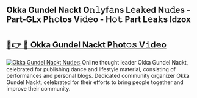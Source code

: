 ## Okka Gundel Nackt O𝚗𝚕yf𝚊ns L𝚎a𝚔ed N𝚞𝚍es - Part-GLx P𝚑𝚘tos Vi𝚍𝚎o - H𝚘𝚝 Part L𝚎a𝚔s ldzox

# <h2><a href="http://kf8gcy7.oniu.top/?m=Okka+Gundel+Nackt">🔗👉 🔴 Okka Gundel Nackt P𝚑ot𝚘𝚜 V𝚒d𝚎o</a></h2>

[![Okka Gundel Nackt Nu𝚍e𝚜](https://i.imgur.com/0qMVB7G.gif)](http://kf8gcy7.oniu.top/?m=Okka+Gundel+Nackt)
Online thought leader Okka Gundel Nackt, celebrated for publishing dance and lifestyle material, consisting of performances and personal blogs. Dedicated community organizer Okka Gundel Nackt, celebrated for their efforts to bring people together and improve their community.  
